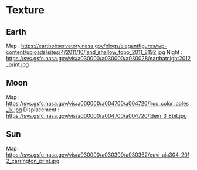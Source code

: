 # Texture

## Earth
Map : https://earthobservatory.nasa.gov/blogs/elegantfigures/wp-content/uploads/sites/4/2011/10/land_shallow_topo_2011_8192.jpg
Night : https://svs.gsfc.nasa.gov/vis/a030000/a030000/a030028/earthatnight2012_print.jpg

## Moon
Map : https://svs.gsfc.nasa.gov/vis/a000000/a004700/a004720/lroc_color_poles_1k.jpg
Displacement : https://svs.gsfc.nasa.gov/vis/a000000/a004700/a004720/ldem_3_8bit.jpg

## Sun
Map : https://svs.gsfc.nasa.gov/vis/a030000/a030300/a030362/euvi_aia304_2012_carrington_print.jpg